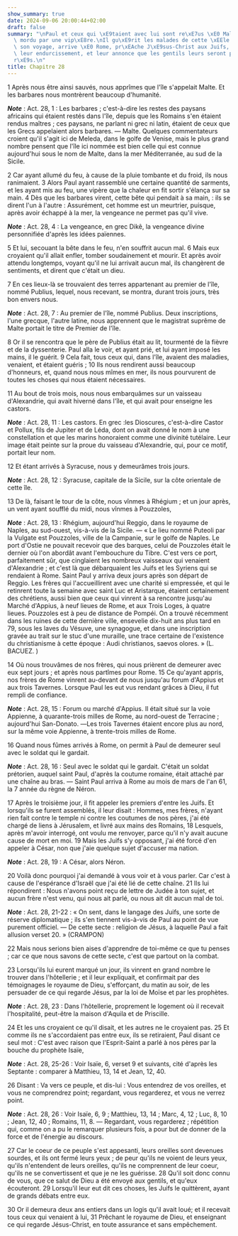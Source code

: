 ```yaml
---
show_summary: true
date: 2024-09-06 20:00:44+02:00
draft: false
summary: "\nPaul et ceux qui \xE9taient avec lui sont re\xE7us \xE0 Malte.\nIl est\
  \ mordu par une vip\xE8re.\nIl gu\xE9rit les malades de cette \xEEle.\nIl continue\
  \ son voyage, arrive \xE0 Rome, pr\xEAche J\xE9sus-Christ aux Juifs, leur reproche\
  \ leur endurcissement, et leur annonce que les gentils leurs seront pr\xE9f\xE9\
  r\xE9s.\n"
title: Chapitre 28
---
```





1 Après nous être ainsi sauvés, nous apprîmes que l'île s'appelait Malte. Et les barbares nous montrèrent beaucoup d'humanité.

***Note*** :  Act. 28, 1 : Les barbares ; c'est-à-dire les restes des paysans africains qui étaient restés dans l'île, depuis que les Romains s'en étaient rendus maîtres ; ces paysans, ne parlant ni grec ni latin, étaient de ceux que les Grecs appelaient alors barbares. ― Malte. Quelques commentateurs croient qu'il s'agit ici de Meleda, dans le golfe de Venise, mais le plus grand nombre pensent que l'île ici nommée est bien celle qui est connue aujourd'hui sous le nom de Malte, dans la mer Méditerranée, au sud de la Sicile.

2 Car ayant allumé du feu, à cause de la pluie tombante et du froid, ils nous ranimaient. 3 Alors Paul ayant rassemblé une certaine quantité de sarments, et les ayant mis au feu, une vipère que la chaleur en fit sortir s'élança sur sa main. 4 Dès que les barbares virent, cette bête qui pendait à sa main, : ils se dirent l'un à l'autre : Assurément, cet homme est un meurtrier, puisque, après avoir échappé à la mer, la vengeance ne permet pas qu'il vive.

***Note*** :  Act. 28, 4 : La vengeance, en grec Dikê, la vengeance divine personnifiée d'après les idées païennes.

5 Et lui, secouant la bête dans le feu, n'en souffrit aucun mal. 6 Mais eux croyaient qu'il allait enfler, tomber soudainement et mourir. Et après avoir attendu longtemps, voyant qu'il ne lui arrivait aucun mal, ils changèrent de sentiments, et dirent que c'était un dieu.


7 En ces lieux-là se trouvaient des terres appartenant au premier de l'île, nommé Publius, lequel, nous recevant, se montra, durant trois jours, très bon envers nous.

***Note*** :  Act. 28, 7 : Au premier de l'île, nommé Publius. Deux inscriptions, l'une grecque, l'autre latine, nous apprennent que le magistrat suprême de Malte portait le titre de Premier de l'île.

8 Or il se rencontra que le père de Publius était au lit, tourmenté de la fièvre et de la dyssenterie. Paul alla le voir, et ayant prié, et lui ayant imposé les mains, il le guérit. 9 Cela fait, tous ceux qui, dans l'île, avaient des maladies, venaient, et étaient guéris ; 10 Ils nous rendirent aussi beaucoup d'honneurs, et, quand nous nous mîmes en mer, ils nous pourvurent de toutes les choses qui nous étaient nécessaires.


11 Au bout de trois mois, nous nous embarquâmes sur un vaisseau d'Alexandrie, qui avait hiverné dans l'île, et qui avait pour enseigne les castors.

***Note*** :  Act. 28, 11 : Les castors. En grec :les Dioscures, c'est-à-dire Castor et Pollux, fils de Jupiter et de Léda, dont on avait donné le nom à une constellation et que les marins honoraient comme une divinité tutélaire. Leur image était peinte sur la proue du vaisseau d'Alexandrie, qui, pour ce motif, portait leur nom.

12 Et étant arrivés à Syracuse, nous y demeurâmes trois jours.

***Note*** :  Act. 28, 12 : Syracuse, capitale de la Sicile, sur la côte orientale de cette île.

13 De là, faisant le tour de la côte, nous vînmes à Rhégium ; et un jour après, un vent ayant soufflé du midi, nous vînmes à Pouzzoles,

***Note*** :  Act. 28, 13 : Rhégium, aujourd'hui Reggio, dans le royaume de Naples, au sud-ouest, vis-à-vis de la Sicile. ― « Le lieu nommé Puteoli par la Vulgate est Pouzzoles, ville de la Campanie, sur le golfe de Naples. Le port d'Ostie ne pouvait recevoir que des barques, celui de Pouzzoles était le dernier où l'on abordât avant l'embouchure du Tibre. C'est vers ce port, parfaitement sûr, que cinglaient les nombreux vaisseaux qui venaient d'Alexandrie ; et c'est là que débarquaient les Juifs et les Syriens qui se rendaient à Rome. Saint Paul y arriva deux jours après son départ de Reggio. Les frères qui l'accueillirent avec une charité si empressée, et qui le retinrent toute la semaine avec saint Luc et Aristarque, étaient certainement des chrétiens, aussi bien que ceux qui vinrent à sa rencontre jusqu'au Marché d'Appius, à neuf lieues de Rome, et aux Trois Loges, à quatre lieues. Pouzzoles est à peu de distance de Pompéi. On a trouvé récemment dans les ruines de cette dernière ville, ensevelie dix-huit ans plus
tard en 79, sous les laves du Vésuve, une synagogue, et dans une inscription gravée au trait sur le stuc d'une muraille, une trace certaine de l'existence du christianisme à cette époque : Audi christianos, saevos olores. » (L. BACUEZ. )

14 Où nous trouvâmes de nos frères, qui nous prièrent de demeurer avec eux sept jours ; et après nous partîmes pour Rome. 15 Ce qu'ayant appris, nos frères de Rome vinrent au-devant de nous jusqu'au forum d'Appius et aux trois Tavernes. Lorsque Paul les eut vus rendant grâces à Dieu, il fut rempli de confiance.

***Note*** :  Act. 28, 15 : Forum ou marché d'Appius. Il était situé sur la voie Appienne, à quarante-trois milles de Rome, au nord-ouest de Terracine ; aujourd'hui San-Donato. ―Les trois Tavernes étaient encore plus au nord, sur la même voie Appienne, à trente-trois milles de Rome.


16 Quand nous fûmes arrivés à Rome, on permit à Paul de demeurer seul avec le soldat qui le gardait.

***Note*** :  Act. 28, 16 : Seul avec le soldat qui le gardait. C'était un soldat prétorien, auquel saint Paul, d'après la coutume romaine, était attaché par une chaîne au bras. ― Saint Paul arriva à Rome au mois de mars de l'an 61, la 7 année du règne de Néron.


17 Après le troisième jour, il fit appeler les premiers d'entre les Juifs. Et lorsqu'ils se furent assemblés, il leur disait : Hommes, mes frères, n'ayant rien fait contre le temple ni contre les coutumes de nos pères, j'ai été chargé de liens à Jérusalem, et livré aux mains des Romains, 18 Lesquels, après m'avoir interrogé, ont voulu me renvoyer, parce qu'il n'y avait aucune cause de mort en moi. 19 Mais les Juifs s'y opposant, j'ai été forcé d'en appeler à César, non que j'aie quelque sujet d'accuser ma nation.

***Note*** :  Act. 28, 19 : A César, alors Néron.

20 Voilà donc pourquoi j'ai demandé à vous voir et à vous parler. Car c'est à cause de l'espérance d'Israël que j'ai été lié de cette chaîne. 21 Ils lui répondirent : Nous n'avons point reçu de lettre de Judée à ton sujet, et aucun frère n'est venu, qui nous ait parlé, ou nous ait dit aucun mal de toi.

***Note*** :  Act. 28, 21-22 : « On sent, dans le langage des Juifs, une sorte de réserve diplomatique ; ils s'en tiennent vis-à-vis de Paul au point de vue purement officiel. ― De cette secte : religion de Jésus, à laquelle Paul a fait allusion verset 20. » (CRAMPON)

22 Mais nous serions bien aises d'apprendre de toi-même ce que tu penses ; car ce que nous savons de cette secte, c'est que partout on la combat.


23 Lorsqu'ils lui eurent marqué un jour, ils vinrent en grand nombre le trouver dans l'hôtellerie ; et il leur expliquait, et confirmait par des témoignages le royaume de Dieu, s'efforçant, du matin au soir, de les persuader de ce qui regarde Jésus, par la loi de Moïse et par les prophètes.

***Note*** :  Act. 28, 23 : Dans l'hôtellerie, proprement le logement où il recevait l'hospitalité, peut-être la maison d'Aquila et de Priscille.

24 Et les uns croyaient ce qu'il disait, et les autres ne le croyaient pas. 25 Et comme ils ne s'accordaient pas entre eux, ils se retiraient, Paul disant ce seul mot : C'est avec raison que l'Esprit-Saint a parlé à nos pères par la bouche du prophète Isaïe,

***Note*** :  Act. 28, 25-26 : Voir Isaïe, 6, verset 9 et suivants, cité d'après les Septante : comparer à Matthieu, 13, 14 et Jean, 12, 40.

26 Disant : Va vers ce peuple, et dis-lui : Vous entendrez de vos oreilles, et vous ne comprendrez point; regardant, vous regarderez, et vous ne verrez point.

***Note*** :  Act. 28, 26 : Voir Isaïe, 6, 9 ; Matthieu, 13, 14 ; Marc, 4, 12 ; Luc, 8, 10 ; Jean, 12, 40 ; Romains, 11, 8. ― Regardant, vous regarderez ; répétition qui, comme on a pu le remarquer plusieurs fois, a pour but de donner de la force et de l'énergie au discours.

27 Car le coeur de ce peuple s'est appesanti, leurs oreilles sont devenues sourdes, et ils ont fermé leurs yeux ; de peur qu'ils ne voient de leurs yeux, qu'ils n'entendent de leurs oreilles, qu'ils ne comprennent de leur coeur, qu'ils ne se convertissent et que je ne les guérisse. 28 Qu'il soit donc connu de vous, que ce salut de Dieu a été envoyé aux gentils, et qu'eux écouteront. 29 Lorsqu'il leur eut dit ces choses, les Juifs le quittèrent, ayant de grands débats entre eux.


30 Or il demeura deux ans entiers dans un logis qu'il avait loué; et il recevait tous ceux qui venaient à lui, 31 Prêchant le royaume de Dieu, et enseignant ce qui regarde Jésus-Christ, en toute assurance et sans empêchement.
